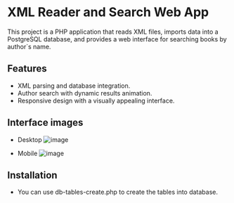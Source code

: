 # XML Reader and Search Web App

This project is a PHP application that reads XML files, imports data into a PostgreSQL database, and provides a web interface for searching books by author`s name.

## Features

- XML parsing and database integration.
- Author search with dynamic results animation.
- Responsive design with a visually appealing interface.

## Interface images
- Desktop
![image](https://github.com/Shefkobg/xmlreader/assets/105934526/07aa371c-9b0b-4ecc-9895-cfa092bf27b4)

- Mobile
![image](https://github.com/Shefkobg/xmlreader/assets/105934526/4acb7664-08fe-49d6-9585-9ce91d13ccc4)

## Installation
- You can use db-tables-create.php to create the tables into database.
